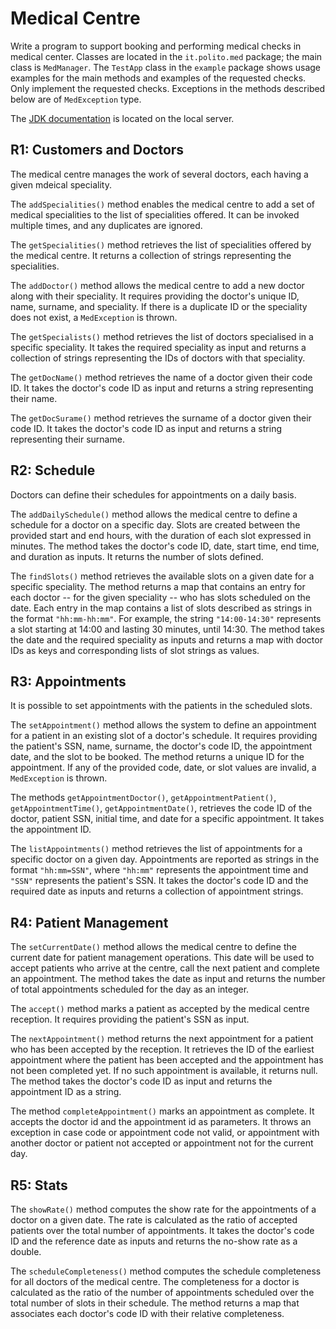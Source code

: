 Medical Centre
==============

Write a program to support booking and performing medical checks in medical center.
Classes are located in the `it.polito.med` package; the main class is `MedManager`. The `TestApp` class in the `example` package shows usage examples for the main methods and examples of the requested checks. 
Only implement the requested checks. 
Exceptions in the methods described below are of `MedException` type.

The [JDK documentation](https://oop.polito.it/api/) is located on the local server.


R1: Customers and Doctors
-------------------------

The medical centre manages the work of several doctors, each having a given mdeical speciality.

The `addSpecialities()` method enables the medical centre to add a set of medical specialities to the list of specialities offered. It can be invoked multiple times, and any duplicates are ignored.

The `getSpecialities()` method retrieves the list of specialities offered by the medical centre. It returns a collection of strings representing the specialities.

The `addDoctor()` method allows the medical centre to add a new doctor along with their speciality. It requires providing the doctor's unique ID, name, surname, and speciality. If there is a duplicate ID or the speciality does not exist, a `MedException` is thrown.


The `getSpecialists()` method retrieves the list of doctors specialised in a specific speciality. It takes the required speciality as input and returns a collection of strings representing the IDs of doctors with that speciality.

The `getDocName()` method retrieves the name of a doctor given their code ID. It takes the doctor's code ID as input and returns a string representing their name.

The `getDocSurame()` method retrieves the surname of a doctor given their code ID. It takes the doctor's code ID as input and returns a string representing their surname.

R2: Schedule
-----------

Doctors can define their schedules for appointments on a daily basis.

The `addDailySchedule()` method allows the medical centre to define a schedule for a doctor on a specific day. Slots are created between the provided start and end hours, with the duration of each slot expressed in minutes. The method takes the doctor's code ID, date, start time, end time, and duration as inputs. It returns the number of slots defined.


The `findSlots()` method retrieves the available slots on a given date for a specific speciality. The method returns a map that contains an entry for each doctor -- for the given speciality -- who has slots scheduled on the date. Each entry in the map contains a list of slots described as strings in the format `"hh:mm-hh:mm"`. For example, the string `"14:00-14:30"` represents a slot starting at 14:00 and lasting 30 minutes, until 14:30. The method takes the date and the required speciality as inputs and returns a map with doctor IDs as keys and corresponding lists of slot strings as values.


R3: Appointments
----------------

It is possible to set appointments with the patients in the scheduled slots.

The `setAppointment()` method allows the system to define an appointment for a patient in an existing slot of a doctor's schedule. It requires providing the patient's SSN, name, surname, the doctor's code ID, the appointment date, and the slot to be booked. The method returns a unique ID for the appointment. If any of the provided code, date, or slot values are invalid, a `MedException` is thrown.


The methods `getAppointmentDoctor()`, `getAppointmentPatient()`, `getAppointmentTime()`, `getAppointmentDate()`,  retrieves the code ID of the doctor, patient SSN, initial time, and date for a specific appointment. It takes the appointment ID.

The `listAppointments()` method retrieves the list of appointments for a specific doctor on a given day. Appointments are reported as strings in the format `"hh:mm=SSN"`, where `"hh:mm"` represents the appointment time and `"SSN"` represents the patient's SSN. It takes the doctor's code ID and the required date as inputs and returns a collection of appointment strings.


R4: Patient Management
--------------------

The `setCurrentDate()` method allows the medical centre to define the current date for patient management operations. This date will be used to accept patients who arrive at the centre, call the next patient and complete an appointment. The method takes the date as input and returns the number of total appointments scheduled for the day as an integer.

The `accept()` method marks a patient as accepted by the medical centre reception. It requires providing the patient's SSN as input.

The `nextAppointment()` method returns the next appointment for a patient who has been accepted by the reception. It retrieves the ID of the earliest appointment where the patient has been accepted and the appointment has not been completed yet. If no such appointment is available, it returns null. The method takes the doctor's code ID as input and returns the appointment ID as a string.

The method `completeAppointment()` marks an appointment as complete. It accepts the doctor id and the appointment id as parameters. It throws an exception in case code or appointment code not valid, or appointment with another doctor or patient not accepted or appointment not for the current day.


R5: Stats
---------

The `showRate()` method computes the show rate for the appointments of a doctor on a given date. The rate is calculated as the ratio of accepted patients over the total number of appointments. It takes the doctor's code ID and the reference date as inputs and returns the no-show rate as a double.

The `scheduleCompleteness()` method computes the schedule completeness for all doctors of the medical centre. The completeness for a doctor is calculated as the ratio of the number of appointments scheduled over the total number of slots in their schedule. The method returns a map that associates each doctor's code ID with their relative completeness.
